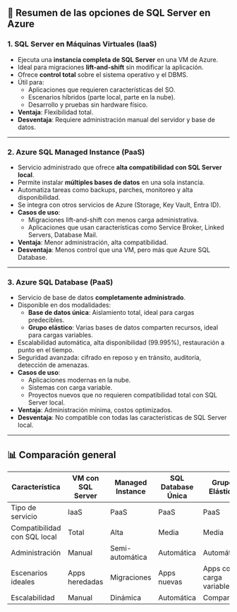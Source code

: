  
## 🧠 **Resumen de las opciones de SQL Server en Azure**

### 1. **SQL Server en Máquinas Virtuales (IaaS)**
- Ejecuta una **instancia completa de SQL Server** en una VM de Azure.
- Ideal para migraciones **lift-and-shift** sin modificar la aplicación.
- Ofrece **control total** sobre el sistema operativo y el DBMS.
- Útil para:
  - Aplicaciones que requieren características del SO.
  - Escenarios híbridos (parte local, parte en la nube).
  - Desarrollo y pruebas sin hardware físico.
- **Ventaja**: Flexibilidad total.
- **Desventaja**: Requiere administración manual del servidor y base de datos.

---

### 2. **Azure SQL Managed Instance (PaaS)**
- Servicio administrado que ofrece **alta compatibilidad con SQL Server local**.
- Permite instalar **múltiples bases de datos** en una sola instancia.
- Automatiza tareas como backups, parches, monitoreo y alta disponibilidad.
- Se integra con otros servicios de Azure (Storage, Key Vault, Entra ID).
- **Casos de uso**:
  - Migraciones lift-and-shift con menos carga administrativa.
  - Aplicaciones que usan características como Service Broker, Linked Servers, Database Mail.
- **Ventaja**: Menor administración, alta compatibilidad.
- **Desventaja**: Menos control que una VM, pero más que Azure SQL Database.

---

### 3. **Azure SQL Database (PaaS)**
- Servicio de base de datos **completamente administrado**.
- Disponible en dos modalidades:
  - **Base de datos única**: Aislamiento total, ideal para cargas predecibles.
  - **Grupo elástico**: Varias bases de datos comparten recursos, ideal para cargas variables.
- Escalabilidad automática, alta disponibilidad (99.995%), restauración a punto en el tiempo.
- Seguridad avanzada: cifrado en reposo y en tránsito, auditoría, detección de amenazas.
- **Casos de uso**:
  - Aplicaciones modernas en la nube.
  - Sistemas con carga variable.
  - Proyectos nuevos que no requieren compatibilidad total con SQL Server local.
- **Ventaja**: Administración mínima, costos optimizados.
- **Desventaja**: No compatible con todas las características de SQL Server local.

---

## 📊 Comparación general

| Característica                  | VM con SQL Server | Managed Instance | SQL Database Única | Grupo Elástico |
|-------------------------------|-------------------|------------------|--------------------|----------------|
| Tipo de servicio              | IaaS              | PaaS             | PaaS               | PaaS           |
| Compatibilidad con SQL local | Total             | Alta             | Media              | Media          |
| Administración                | Manual            | Semi-automática  | Automática         | Automática     |
| Escenarios ideales            | Apps heredadas    | Migraciones      | Apps nuevas        | Apps con carga variable |
| Escalabilidad                 | Manual            | Dinámica         | Automática         | Compartida     |
